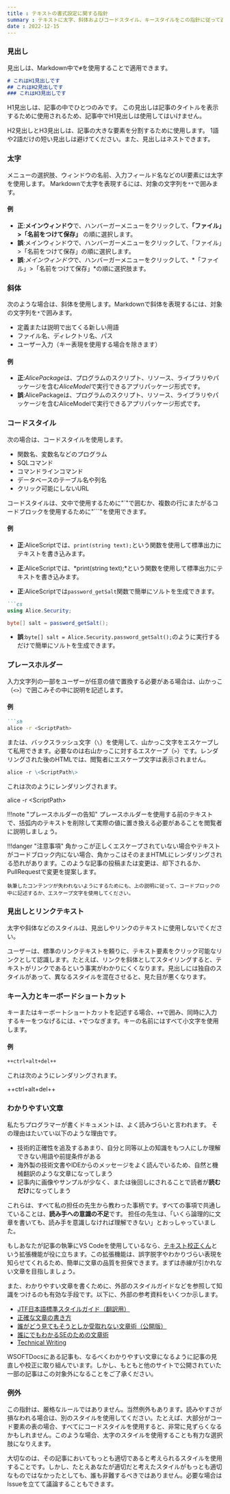 ```yaml
---
title : テキストの書式設定に関する指針
summary : テキストに太字、斜体およびコードスタイル、キースタイルをこの指針に従って適切に使用することで、ドキュメントが読みやすくなり、誤解を避けることができます。
date : 2022-12-15
---
```


### 見出し
見出しは、Markdown中で`#`を使用することで適用できます。

```md title="Markdown"
# これはH1見出しです
## これはH2見出しです
### これはH3見出しです
```

H1見出しは、記事の中でひとつのみです。
この見出しは記事のタイトルを表示するために使用されるため、記事中でH1見出しは使用してはいけません。

H2見出しとH3見出しは、記事の大きな要素を分割するために使用します。
1語や2語だけの短い見出しは避けてください。また、見出しはネストできます。
### 太字
メニューの選択肢、ウィンドウの名前、入力フィールド名などのUI要素には太字を使用します。
Markdownで太字を表現するには、対象の文字列を`**`で囲みます。

#### 例

* **正**:**メインウィンドウ**で、ハンバーガーメニューをクリックして、**「ファイル」>「名前をつけて保存」** の順に選択します。
* **誤**:メインウィンドウで、ハンバーガーメニューをクリックして、「ファイル」>「名前をつけて保存」の順に選択します。
* **誤**:*メインウィンドウ*で、ハンバーガーメニューをクリックして、*「ファイル」>「名前をつけて保存」*の順に選択肢ます。

### 斜体
次のような場合は、斜体を使用します。Markdownで斜体を表現するには、対象の文字列を`*`で囲みます。

* 定義または説明で出てくる新しい用語
* ファイル名、ディレクトリ名、パス
* ユーザー入力（キー表現を使用する場合を除きます）

#### 例

* **正**:*AlicePackage*は、プログラムのスクリプト、リソース、ライブラリやパッケージを含む*AliceModel*で実行できるアプリパッケージ形式です。
* **誤**:AlicePackageは、プログラムのスクリプト、リソース、ライブラリやパッケージを含むAliceModelで実行できるアプリパッケージ形式です。

### コードスタイル
次の場合は、コードスタイルを使用します。

* 関数名、変数名などのプログラム
* SQLコマンド
* コマンドラインコマンド
* データベースのテーブル名や列名
* クリック可能にしないURL

コードスタイルは、文中で使用するために"\`"で囲むか、複数の行にまたがるコードブロックを使用するために"\`\`\`"を使用できます。

#### 例
* **正**:AliceScriptでは、`print(string text);`という関数を使用して標準出力にテキストを書き込みます。
* **正**:AliceScriptでは、*print(string text);*という関数を使用して標準出力にテキストを書き込みます。

* **正**:AliceScriptでは`password_getSalt`関数で簡単にソルトを生成できます。

```markdown title="Markdown"
```cs
using Alice.Security;

byte[] salt = password_getSalt();
```

* **誤**:`byte[] salt = Alice.Security.password_getSalt();`のように実行するだけで簡単にソルトを生成できます。

### プレースホルダー
入力文字列の一部をユーザーが任意の値で置換する必要がある場合は、山かっこ（`<>`）で囲こみその中に説明を記述します。

#### 例
```markdown title="Markdown"
```sh
alice -r <ScriptPath>
```

または、バックスラッシュ文字（`\`）を使用して、山かっこ文字をエスケープして私用できます。必要なのは右山かっこに対するエスケープ（`>`）です。レンダリングされた後のHTMLでは、閲覧者にエスケープ文字は表示されません。

```markdown title="Markdown"
alice -r \<ScriptPath\>
```

これは次のようにレンダリングされます。

alice -r <ScriptPath\>

!!!note "プレースホルダーの告知"
    プレースホルダーを使用する前のテキストで、括弧内のテキストを削除して実際の値に置き換える必要があることを閲覧者に説明しましょう。

!!!danger "注意事項"
    角かっこが正しくエスケープされていない場合やテキストがコードブロック内にない場合、角かっこはそのままHTMLにレンダリングされる恐れがあります。このような記事の投稿または変更は、却下されるか、PullRequestで変更を提案します。
    
    執筆したコンテンツが失われないようにするためにも、上の説明に従って、コードブロックの中に記述するか、エスケープ文字を使用してください。

### 見出しとリンクテキスト
太字や斜体などのスタイルは、見出しやリンクのテキストに使用しないでください。

ユーザーは、標準のリンクテキストを頼りに、テキスト要素をクリック可能なリンクとして認識します。たとえば、リンクを斜体としてスタイリングすると、テキストがリンクであるという事実がわかりにくくなります。見出しには独自のスタイルがあって、異なるスタイルを混在させると、見た目が悪くなります。

### キー入力とキーボードショートカット
キーまたはキーボートショートカットを記述する場合、`++`で囲み、同時に入力するキーをつなげるには、`+`でつなぎます。キーの名前にはすべて小文字を使用します。

#### 例
```markdown title="Markdown"
++ctrl+alt+del++
```

これは次のようにレンダリングされます。

++ctrl+alt+del++

### わかりやすい文章
私たちプログラマーが書くドキュメントは、よく読みづらいと言われます。
その理由はたいてい以下のような理由です。

- 技術的正確性を追及するあまり、自分と同等以上の知識をもつ人にしか理解できない用語や前提条件がある
- 海外製の技術文書やIDEからのメッセージをよく読んでいるため、自然と機械翻訳のような文章になってしまう
- 記事内に画像やサンプルが少なく、または後回しにされることで読者が**読むだけ**になってしまう

これらは、すべて私の担任の先生から教わった事柄です。すべての事項で共通していることは、**読み手への意識の不足**です。
担任の先生は、「いくら論理的に文章を書いても、読み手を意識しなければ理解できない」とおっしゃっていました。

もしあなたが記事の執筆にVS Codeを使用しているなら、[テキスト校正くん](https://marketplace.visualstudio.com/items?itemName=ICS.japanese-proofreading)という拡張機能が役に立ちます。この拡張機能は、誤字脱字やわかりづらい表現を知らせてくれるため、簡単に文章の品質を担保できます。まずは赤線が引かれない文章を目指しましょう。

また、わかりやすい文章を書くために、外部のスタイルガイドなどを参照して知識をつけるのも有効な手段です。以下に、外部の参考資料をいくつか示します。

- [JTF日本語標準スタイルガイド（翻訳用）](https://www.jtf.jp/pdf/jtf_style_guide.pdf)
- [正確な文章の書き方](https://www.mew.org/%7Ekazu/doc/japanese.html)
- [誰がどう見てもそうとしか受取れない文章術（公開版）](https://speakerdeck.com/namura/shui-gadoujian-temosoutosikashou-kequ-renaiwen-shu-shu-gong-kai-ban)
- [誰にでもわかるSEのための文章術](https://atmarkit.itmedia.co.jp/ait/series/2404/)
- [Technical Writing](https://developers.google.com/tech-writing)

WSOFTDocsにある記事も、なるべくわかりやすい文章になるように記事の見直しや校正に取り組んでいます。しかし、もともと他のサイトで公開されていた一部の記事はこの対象外になることをご了承ください。
### 例外
この指針は、厳格なルールではありません。当然例外もあります。読みやすさが損なわれる場合は、別のスタイルを使用してください。たとえば、大部分がコード要素の表の場合、すべてにコードスタイルを使用すると、非常に見ずらくなるかもしれません。このような場合、太字のスタイルを使用することも有力な選択肢になりえます。

大切なのは、その記事においてもっとも適切であると考えられるスタイルを使用することです。しかし、たとえあなたが適切だと考えたスタイルがもっとも適切なものではなかったとしても、誰も非難するべきではありません。必要な場合はIssueを立てて議論することもできます。
